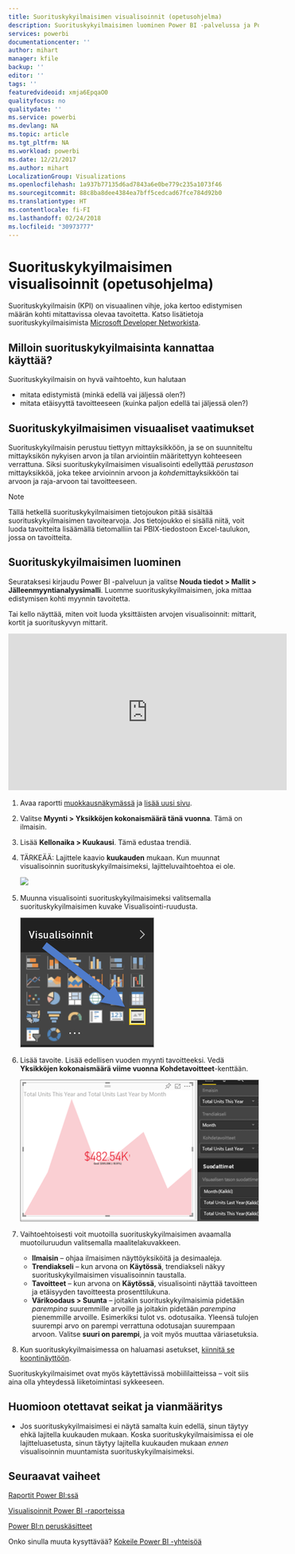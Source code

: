 ```yaml
---
title: Suorituskykyilmaisimen visualisoinnit (opetusohjelma)
description: Suorituskykyilmaisimen luominen Power BI -palvelussa ja Power BI Desktopissa
services: powerbi
documentationcenter: ''
author: mihart
manager: kfile
backup: ''
editor: ''
tags: ''
featuredvideoid: xmja6EpqaO0
qualityfocus: no
qualitydate: ''
ms.service: powerbi
ms.devlang: NA
ms.topic: article
ms.tgt_pltfrm: NA
ms.workload: powerbi
ms.date: 12/21/2017
ms.author: mihart
LocalizationGroup: Visualizations
ms.openlocfilehash: 1a937b77135d6ad7843a6e0be779c235a1073f46
ms.sourcegitcommit: 88c8ba8dee4384ea7bff5cedcad67fce784d92b0
ms.translationtype: HT
ms.contentlocale: fi-FI
ms.lasthandoff: 02/24/2018
ms.locfileid: "30973777"
---
```

# <a name="kpi-visuals-tutorial"></a>Suorituskykyilmaisimen visualisoinnit (opetusohjelma)
Suorituskykyilmaisin (KPI) on visuaalinen vihje, joka kertoo edistymisen määrän kohti mitattavissa olevaa tavoitetta. Katso lisätietoja suorituskykyilmaisimista [Microsoft Developer Networkista](https://msdn.microsoft.com/library/hh272050).

## <a name="when-to-use-a-kpi"></a>Milloin suorituskykyilmaisinta kannattaa käyttää?
Suorituskykyilmaisin on hyvä vaihtoehto, kun halutaan

* mitata edistymistä (minkä edellä vai jäljessä olen?)
* mitata etäisyyttä tavoitteeseen (kuinka paljon edellä tai jäljessä olen?)   

## <a name="kpi-visual-requirements"></a>Suorituskykyilmaisimen visuaaliset vaatimukset
Suorituskykyilmaisin perustuu tiettyyn mittayksikköön, ja se on suunniteltu mittayksikön nykyisen arvon ja tilan arviointiin määritettyyn kohteeseen verrattuna. Siksi suorituskykyilmaisimen visualisointi edellyttää *perustason* mittayksikköä, joka tekee arvioinnin arvoon ja *kohde*mittayksikköön tai arvoon ja raja-arvoon tai tavoitteeseen.

> [!NOTE]
> Tällä hetkellä suorituskykyilmaisimen tietojoukon pitää sisältää suorituskykyilmaisimen tavoitearvoja. Jos tietojoukko ei sisällä niitä, voit luoda tavoitteita lisäämällä tietomalliin tai PBIX-tiedostoon Excel-taulukon, jossa on tavoitteita.
> 
> 

## <a name="how-to-create-a-kpi"></a>Suorituskykyilmaisimen luominen
Seurataksesi kirjaudu Power BI -palveluun ja valitse **Nouda tiedot > Mallit > Jälleenmyyntianalyysimalli**. Luomme suorituskykyilmaisimen, joka mittaa edistymisen kohti myynnin tavoitetta.

Tai kello näyttää, miten voit luoda yksittäisten arvojen visualisoinnit: mittarit, kortit ja suorituskyvyn mittarit.

<iframe width="560" height="315" src="https://www.youtube.com/embed/xmja6EpqaO0?list=PL1N57mwBHtN0JFoKSR0n-tBkUJHeMP2cP" frameborder="0" allowfullscreen></iframe>

1. Avaa raportti [muokkausnäkymässä](service-reading-view-and-editing-view.md) ja [lisää uusi sivu](power-bi-report-add-page.md).    
2. Valitse **Myynti > Yksikköjen kokonaismäärä tänä vuonna**.  Tämä on ilmaisin.
3. Lisää **Kellonaika > Kuukausi**.  Tämä edustaa trendiä.
4. TÄRKEÄÄ: Lajittele kaavio **kuukauden** mukaan. Kun muunnat visualisoinnin suorituskykyilmaisimeksi, lajitteluvaihtoehtoa ei ole.

    ![](media/power-bi-visualization-kpi/power-bi-sort-by-month.png)
5. Muunna visualisointi suorituskykyilmaisimeksi valitsemalla suorituskykyilmaisimen kuvake Visualisointi-ruudusta.
   
    ![](media/power-bi-visualization-kpi/power-bi-kpi-icon.png)
6. Lisää tavoite. Lisää edellisen vuoden myynti tavoitteeksi. Vedä **Yksikköjen kokonaismäärä viime vuonna** **Kohdetavoitteet**-kenttään.
   
    ![](media/power-bi-visualization-kpi/power-bi-kpi.png)
7. Vaihtoehtoisesti voit muotoilla suorituskykyilmaisimen avaamalla muotoiluruudun valitsemalla maalitelakuvakkeen.
   
   * **Ilmaisin** – ohjaa ilmaisimen näyttöyksiköitä ja desimaaleja.
   * **Trendiakseli** – kun arvona on **Käytössä**, trendiakseli näkyy suorituskykyilmaisimen visualisoinnin taustalla.  
   * **Tavoitteet** – kun arvona on **Käytössä**, visualisointi näyttää tavoitteen ja etäisyyden tavoitteesta prosenttilukuna.
   * **Värikoodaus > Suunta** – joitakin suorituskykyilmaisimia pidetään *parempina* suuremmille arvoille ja joitakin pidetään *parempina* pienemmille arvoille. Esimerkiksi tulot vs. odotusaika. Yleensä tulojen suurempi arvo on parempi verrattuna odotusajan suurempaan arvoon. Valitse **suuri on parempi**, ja voit myös muuttaa väriasetuksia.

1. Kun suorituskykyilmaisimessa on haluamasi asetukset, [kiinnitä se koontinäyttöön](service-dashboard-pin-tile-from-report.md).

Suorituskykyilmaisimet ovat myös käytettävissä mobiililaitteissa – voit siis aina olla yhteydessä liiketoimintasi sykkeeseen.

## <a name="considerations-and-troubleshooting"></a>Huomioon otettavat seikat ja vianmääritys
* Jos suorituskykyilmaisimesi ei näytä samalta kuin edellä, sinun täytyy ehkä lajitella kuukauden mukaan. Koska suorituskykyilmaisimissa ei ole lajitteluasetusta, sinun täytyy lajitella kuukauden mukaan *ennen* visualisoinnin muuntamista suorituskykyilmaisimeksi.

## <a name="next-steps"></a>Seuraavat vaiheet
[Raportit Power BI:ssä](service-reports.md)

[Visualisoinnit Power BI -raporteissa](power-bi-report-visualizations.md)

[Power BI:n peruskäsitteet](service-basic-concepts.md)

Onko sinulla muuta kysyttävää? [Kokeile Power BI -yhteisöä](http://community.powerbi.com/)

